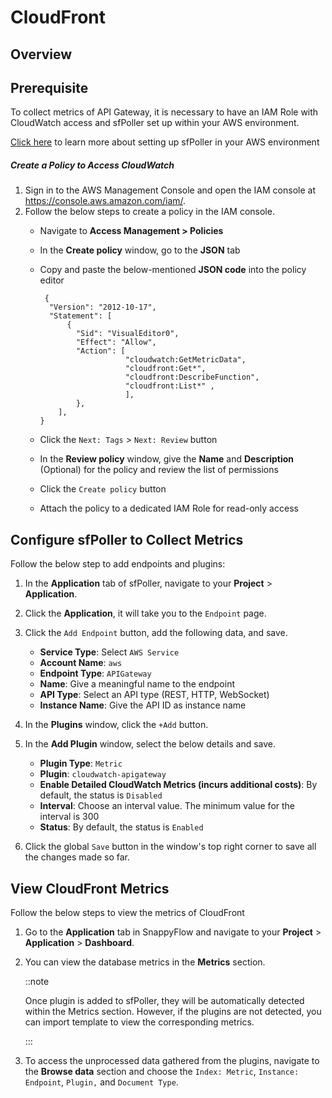 # CloudFront

## Overview

## Prerequisite

To collect metrics of API Gateway, it is necessary to have an IAM Role with CloudWatch access and sfPoller set up within your AWS environment.

[Click here](http://localhost:3000/snappyflow-saas/sfPoller/aws_setup) to learn more about setting up sfPoller in your AWS environment

##### Create a Policy to Access CloudWatch

1. Sign in to the AWS Management Console and open the IAM console at https://console.aws.amazon.com/iam/.
2. Follow the below steps to create a policy in the IAM console.
   - Navigate to **Access Management > Policies**
   - In the **Create policy** window, go to the **JSON** tab
   - Copy and paste the below-mentioned **JSON code** into the policy editor

     ```
      {
       "Version": "2012-10-17",
       "Statement": [
           {
             "Sid": "VisualEditor0",
             "Effect": "Allow",
             "Action": [
                        "cloudwatch:GetMetricData",  
                        "cloudfront:Get*", 
                        "cloudfront:DescribeFunction", 
                        "cloudfront:List*" ,
                        ],
             },
         ],
     }
     ```
   - Click the `Next: Tags` > `Next: Review` button
   - In the **Review policy** window, give the **Name** and **Description** (Optional) for the policy and review the list of permissions
   - Click the `Create policy` button
   - Attach the policy to a dedicated IAM Role for read-only access

## Configure sfPoller to Collect Metrics

Follow the below step to add endpoints and plugins:

1. In the **Application** tab of sfPoller, navigate to your **Project** > **Application**.

2. Click the **Application**, it will take you to the `Endpoint` page.

3. Click the `Add Endpoint` button, add the following data, and save.

   - **Service Type**: Select `AWS Service`
   - **Account Name**: `aws`
   - **Endpoint Type**: `APIGateway`
   - **Name**: Give a meaningful name to the endpoint
   - **API Type**: Select an API type (REST, HTTP, WebSocket)
   - **Instance Name**: Give the API ID as instance name

4. In the **Plugins** window, click the `+Add` button.

5. In the **Add Plugin** window, select the below details and save.

   - **Plugin Type**: `Metric`
   - **Plugin**: `cloudwatch-apigateway`
   - **Enable Detailed CloudWatch Metrics (incurs additional costs)**: By default, the status is `Disabled`
   - **Interval**: Choose an interval value. The minimum value for the interval is 300
   - **Status**: By default, the status is `Enabled`

6. Click the global `Save` button in the window's top right corner to save all the changes made so far.

   

## View CloudFront Metrics

Follow the below steps to view the metrics of CloudFront

1. Go to the **Application** tab in SnappyFlow and navigate to your **Project** > **Application** > **Dashboard**.

2. You can view the database metrics in the **Metrics** section.

   ::note

   Once plugin is added to sfPoller, they will be automatically detected within the Metrics section. However, if the plugins are not detected, you can import template to view the corresponding metrics.

   :::

3. To access the unprocessed data gathered from the plugins, navigate to the **Browse data** section and choose the `Index: Metric`, `Instance: Endpoint`, `Plugin,` and `Document Type`.







